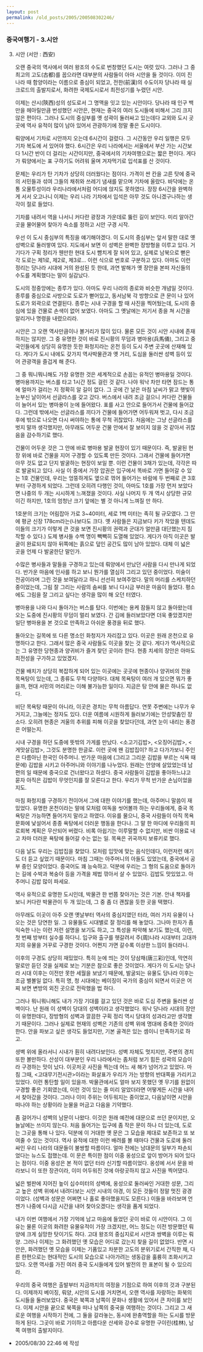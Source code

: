 ```yaml
---
layout: post
permalink: /old_posts/2005/200508302246/
---
```


### 중국여행기 - 3.시안

3. 시안 (서안 : 西安)
 

   오랜 중국의 역사에서 여러 왕조의 수도로 번창했던 도시는 여럿 있다. 그러나 그 중 최고의 고도(古都)를 꼽으라면 대부분의 사람들이 아마 시안을 들 것이다. 이미 진나라 때 함양이라는 이름으로 중심이 되었고, 전한(前漢)의 수도이자 당나라 때 실크로드의 출발지로서, 화려한 국제도시로서 최전성기를 누렸던 시안.

   이제는 산시(陝西)성의 성도로서 그 명맥을 잇고 있는 시안이다. 당나라 때 인구 백만을 헤아릴만큼 번성했던 시안은, 현재는 중국의 여러 도시들에 비해서 그리 크지 않은 편이다. 그러나 도시의 중심부를 옛 성곽이 둘러싸고 있는데다 교외와 도시 곳곳에 역사 유적이 많이 남아 있어서 관광하기에 정말 좋은 도시이다.
 

   뤄양에서 기차로 시안까지 오는데 6시간이 걸렸다. 그 시간동안 우리 일행은 모두 기차 복도에 서 있어야 했다. 6시간은 우리 나라에서는 서울에서 부산 가는 시간보다 1시간 반이 더 걸리는 시간이지만, 중국에서의 기차여행으로는 짧은 편이다. 게다가 뤄양에서는 표 구하기도 어려워 울며 겨자먹기로 입석표를 산 것이다.

   문제는 우리가 탄 기차가 상당히 더러웠다는 점이다. 가격이 싼 칸을 고른 탓에 중국의 서민들과 섞여 그들의 채취와 쓰레기 냄새를 맡으며 기차에 올랐다. 바닥에는 온통 오물투성이라 우리나라에서처럼 어디에 앉지도 못하였다. 장장 6시간을 완벽하게 서서 오고나니 이제는 우리 나라 기차에서 입석은 아무 것도 아니겠구나하는 생각이 절로 들었다.

   기차를 내려서 역을 나서니 커다란 광장과 가운데로 뚫린 길이 보인다. 미리 알아간 곳을 물어물어 찾아가 숙소를 정하고 시안 구경 시작.
 

   우선 이 도시 중심부의 특징을 얘기해야겠다. 이 도시의 중심부는 앞서 말한 대로 옛 성벽으로 둘러쌓여 있다. 지도에서 보면 이 성벽은 완벽한 장방형을 이루고 있다. 거기다가 구획 정리가 웬만한 현대 도시 뺨치게 잘 되어 있고, 실제로 남북으로 뻗은 각 도로는 제1로, 제2로, 제3로... 이런 식으로 번호로 구분하고 있다. 아마도 이런 정리는 당나라 시대에 거의 완성된 듯 한데, 과연 발해가 옛 장안을 본떠 자신들의 수도를 계획했다는 말이 실감났다.

   도시의 정중앙에는 종루가 있다. 아마도 우리 나라의 종로와 비슷한 개념일 것이다. 종루를 중심으로 사방으로 도로가 뻗어있고, 동서남북 각 방향으로 큰 문이 나 있어 도로가 외곽으로 연결된다. 종루는 시내 구경을 할 때 사진을 찍어뒀는데, 도시의 중심에 있을 건물로 손색이 없어 보였다. 아마도 그 옛날에는 저기서 종을 쳐 시간을 알리거나 명령을 내렸으리라.
 

   시안은 그 오랜 역사만큼이나 볼거리가 많이 있다. 물론 모든 것이 시안 시내에 존재하지는 않지만. 그 중 유명한 것이 바로 진시황의 무덤과 병마용(兵馬俑), 그리고 중국인들에게 상당히 유명한 듯한 화청지라는 온천 등이 도시 주변 곳곳에 산재해 있다. 게다가 도시 내에도 갖가지 역사박물관과 옛 거리, 도심을 둘러싼 성벽 등이 있어 관광객을 즐겁게 해 준다.

   그 중 뭐니뭐니해도 가장 유명한 것은 세계적으로 손꼽는 유적인 병마용일 것이다. 병마용까지는 버스를 타고 1시간 정도 걸린 것 같다. 나야 워낙 차만 타면 잠드는 통에 얼마가 걸리는 지 정확히 알 길이 없다. 그 곳에 간 날은 마침 날씨가 맑고 햇빛이 눈부신 날이어서 선글라스를 갖고 갔다. 버스에서 내려 조금 걸으니 커다란 건물들이 늘어서 있는 병마용이 눈에 들어왔다. 표를 사고 안으로 들어가서 건물에 들어갔다. 그런데 밖에서는 선글라스를 끼다가 건물에 들어가면 어두워져 벗고, 다시 조금 후에 밖으로 나오면 다시 써야하는 통에 무척 귀찮았다. 처음에는 그냥 선글라스를 벗지 말까 생각했지만, 아무래도 어두운 건물 안에서 잘 보이지 않을 것 같아서 귀찮음을 감수하기로 했다.

   건물이 어두운 것은 그 안에 바로 병마용 발굴 현장이 있기 때문이다. 즉, 발굴된 현장 위에 바로 건물을 지어 구경할 수 있도록 만든 것이다. 그래서 건물에 들어가면 아무 것도 없고 단지 발굴하는 현장이 보일 뿐. 이런 건물이 3채가 있는데, 각각은 따로 발굴되고 있다. 사실 이 중에서 가장 압권은 입구에서 똑바로 가면 들어갈 수 있는 1호 건물인데, 우리는 엉뚱하게도 옆으로 꺾어 들어가는 바람에 두 번째로 큰 3호부터 구경하게 되었다. 그런데 오히려 다행인 것이, 아마도 1호를 가장 먼저 보았다면 나중의 두 개는 시시하게 느껴졌을 것이다. 사실 나머지 두 개 역시 상당한 규모이긴 하지만, 1호의 엄청난 크기 앞에는 별 것 아니게 느껴질 만 하다.

   1호분의 크기는 어림잡아 가로 3~40미터, 세로 1백 미터는 족히 될 규모였다. 그 안에 평균 신장 178cm라는(나보다도 크다. 옛 사람들은 지금보다 키가 작았을 텐데도 이들의 크기가 이렇게 큰 것을 보면 진시황의 권력과 군대가 얼만큼 대단했는지 짐작할 수 있다.) 도제 병사들 수백 명이 빽빽히 도열해 있었다. 게다가 아직 이곳은 발굴이 완료되지 않아 뒤쪽에는 흙으로 덮인 공간도 많이 남아 있었다. 대체 이 넓은 곳을 언제 다 발굴한단 말인가.

   수많은 병사들과 말들을 구경하고 있는데 뤄양에서 만났던 사람을 다시 만나게 되었다. 반가운 마음에 인사를 하고 보니 뭔가를 열심히 그리고 있던 중이었다. 미술이 전공이라며 그린 것을 보여달라고 하니 선선히 보여주었다. 말의 머리를 스케치하던 중이었는데, 그림 잘 그리는 사람의 솜씨를 보니 다시금 부러운 마음이 들었다. 평소에도 그림을 잘 그리고 싶다는 생각을 많이 해 오던 터였다.
 

   병마용을 나와 다시 돌아가는 버스를 탔다. 이번에는 용케 잠들지 않고 돌아왔는데 오는 도중에 진시황의 무덤이 멀리 보였다. 간 김에 들러보았다면 더욱 좋았겠지만 일단 병마용을 본 것으로 만족하고 아쉬운 풍경을 뒤로 했다.

   돌아오는 길목에 또 다른 명소인 화청지가 자리잡고 있다. 이곳은 원래 온천으로 유명하다고 한다. 그래서 많은 중국 사람들도 이곳을 찾는 것 같다. 게다가 역사적으로는 그 유명한 당현종과 양귀비가 즐겨 찾던 곳이라 한다. 현종 치세의 장안은 아마도 최전성을 구가하고 있었겠지.

   건물 배치가 상당히 복잡하게 되어 있는 이곳에는 곳곳에 현종이나 양귀비의 전용 목욕탕이 있는데, 그 종류도 무척 다양하다. 대체 목욕탕이 여러 개 있으면 뭐가 좋을까, 현대 서민의 머리로는 이해 불가능한 일이다. 지금은 탕 안에 물은 하나도 없다.

   비단 목욕탕 때문이 아니라, 이곳은 경치는 무척 아름답다. 연못 주변에는 나무가 우거지고, 그늘에는 정자도 있다. 더운 여름에 시원하게 들러보기에는 안성맞춤인 장소다. 오히려 현종은 겨울의 추위를 피해 이곳을 찾았다던데, 과연 눈이 내리는 풍경은 어떨는지.
 

   시내 구경을 하던 도중에 뜻밖의 가게를 만났다. <소고기김밥>, <오징어김밥>, <게맛살김밥>, 그것도 분명한 한글로. 이런 곳에 왠 김밥집이? 하고 다가가보니 주인은 다름아닌 한국인 아주머니. 반가운 마음에 (그리고 그리운 김밥을 부르는 식욕 때문에) 김밥을 시키고 아주머니와 이야기를 나누었다. 원래는 안양에 살았었는데 남편의 일 때문에 중국으로 건너왔다고 하셨다. 중국 사람들이 김밥을 좋아하느냐고 묻자 아직은 김밥이 무엇인지를 잘 모른다고 한다. 우리가 무척 반가운 손님이었을지도.

   마침 화청지를 구경하기 전이어서 그에 대한 이야기를 했는데, 아주머니 말씀이 재밌었다. 유명한 온천이라는 말에 모처럼 여독을 씻어볼까 하는 우리들에게, 중국 목욕탕은 가능하면 들어가지 말라고 하였다. 이유를 물으니, 중국 사람들이 아직 목욕 문화에 낯설어서 종종 욕탕에서 더러운 행동을 한다나. 그 말 한 마디에 우리들의 피로회복 계획은 무산되어 버렸다. 비록 아쉽기는 이루말할 수 없지만, 비싼 이용료 내고 차마 더러운 욕탕에 들어갈 수는 없는 일. 목욕은 귀국까지 보류키로 했다.

   다음 날도 우리는 김밥집을 찾았다. 모처럼 입맛에 맞는 음식인데다, 이런저런 얘기도 더 듣고 싶었기 때문이다. 마침 그때는 아주머니의 아들도 있었는데, 중국에서 공부 중인 모양이었다. 중국어도 꽤 능숙하고. 덕분에 우리는 그 형의 도움으로 돌아가는 길에 수박과 복숭아 등을 가격을 제법 깎아서 살 수 있었다. 김밥도 맛있었고. 아주머니 김밥 많이 파세요.


   역사 유적으로 유명한 도시인데, 박물관 한 번쯤 찾아가는 것은 기본. 안내 책자를 보니 커다란 박물관이 두 개 있는데, 그 중 좀 더 괜찮을 듯한 곳을 택했다.

   아무래도 이곳이 아주 오랜 옛날부터 역사의 중심지였던 터라, 여러 가지 유물이 나오는 것은 당연한 일. 그 유물들도 시대별로 잘 정리를 해 놓았다. 그나마 한자가 좀 익숙한 나는 이런 저런 설명을 보기도 하고, 그 특성을 파악해 보기도 했는데, 이런, 첫 번째 방부터 실수를 하다니. 입구와 출구를 헷갈려서 주(周)나라 시대부터 고대까지의 유물을 거꾸로 구경한 것이다. 어쩐지 가면 갈수록 이상한 느낌이 들더라니.

   이후의 구경도 상당히 재밌었다. 특히 눈에 띄는 것이 당삼채(唐三彩)인데, 막연히 말로만 듣던 것을 실제로 보는 기분은 참으로 좋은 것이었다. 게다가 이 도시는 당나라 시대 이후는 이전만 못한 세월을 보냈기 때문에, 발굴되는 유물도 당나라 이후는 조금 별볼일 없다. 특히 명, 청 시대에는 베이징이 국가의 중심이 되면서 이곳은 어찌 보면 변방의 외진 곳으로 전락했을 법 하다.


   그러나 뭐니뭐니해도 내가 가장 기대를 걸고 있던 것은 바로 도심 주변을 둘러싼 성벽이다. 난 원래 이 성벽이 당대의 성벽이라고 생각했었다. 워낙 당나라 시대의 장안이 유명한데다, 장방형의 성벽과 깔끔한 구획 정리 역시 당대의 성과라고만 생각했기 때문이다. 그러나 실제로 현재의 성벽은 기존의 성벽 위에 명대에 증축한 것이라 한다. 안을 파보고 싶은 생각도 들었지만, 기본 골격은 있는 셈이니 만족하기로 하고.

   셩벽 위에 올라서니 시내가 훤히 내려다보인다. 성벽 자체도 멋지지만, 주변의 경치 또한 볼만하다. 산성이 대부분인 우리 나라에서는 좀처럼 보기 힘든 성곽의 모습이라 구경하는 맛이 났다. 이곳저곳 사진을 찍는데 어느 새 해가 넘어가고 있었다. 마침 그때, <고대무기전시관>이라는 화살표가 우리가 가는 방향의 반대쪽을 가리키고 있었다. 이런 통탄할 일이 있을까. 박물관에서도 얼마 보지 못했던 옛 무기를 원없이 구경할 좋은 기회였는데, 이런 것이 있는 줄 미리 알았더라면 어떻게든 시간을 내어서 찾아갔을 것이다. 그러나 이미 주위는 어두워지는 중이었고, 다음날이면 시안을 떠나야 하는 상황이라 눈물을 머금고 다음을 기약했다.

   좀 걸어가니 성벽의 남문이 나왔다. 이것은 원래 예전에 대문으로 쓰던 문이지만, 오늘날에는 쓰이지 않는다. 처음 들어가는 입구에 좀 작은 문이 하나 더 있는데, 도로는 그곳을 통해 나 있다. 덕분에 이 거대한 옛 문은 그 모습을 제대로 보존하고 또 보여줄 수 있는 것이다. 역사 유적에 대한 이런 배려를 볼 때마다 건물과 도로에 둘러싸인 우리 나라의 대문들이 불쌍할 따름이다. 얼마 전에는 남대문의 일부가 파손되었다는 뉴스도 접했는데. 이 문은 특이한 점이 이중 옹성으로 앞이 방어가 되어 있다는 점이다. 이중 옹성은 본 적이 없던 터라 신기할 따름이었다. 옹성에 서서 문을 바라보니 이 또한 장관이라, 이미 어두워진 것에 아랑곳하지 않고 사진을 찍어댔다.

   넓은 벌판에 지어진 높이 십수미터의 성벽에, 옹성으로 둘러싸인 거대한 성문, 그리고 높은 성벽 위에서 내려다보는 시안 시내의 야경, 이 모든 것들이 정말 멋진 광경이었다. (성벽과 성문은 어쩌면 나 홀로 좋아했을지도 모른다.) 이들을 바라보며 언젠가 나중에 다시금 시간을 내어 찾아오겠다는 생각을 품게 되었다.
 

   내가 이번 여행에서 가장 기억에 남고 마음에 들었던 곳이 바로 이 시안이다. 그 이유는 물론 이곳의 화려한 유물유적이 가장 크겠지만, 어느 정도는 이전 방문했던 뤄양에 크게 실망한 탓이기도 하다. 고대 왕조의 중심지로서 시안과 쌍벽을 이루는 뤄양. 그러나 이제는 그 화려했던 옛 모습은 어디로 갔는지 찾을 길이 없었다. 반면 시안은, 화려했던 옛 모습을 이제는 기품있고 차분한 고도의 분위기로서 간직한 채, 다른 한편으로는 현대적인 도시의 모습으로 나아가려는 생동감을 훌륭히 조화시키고 있다. 오랜 역사를 가진 여러 중국 도시들에게 있어 발전의 한 표본이 될 수 있으리라.

   우리의 중국 여행은 출발부터 지금까지의 여정을 기점으로 하여 이후의 것과 구분된다. 이제까지 베이징, 뤄양, 시안의 도시를 거치면서, 오랜 역사를 자랑하는 화북의 도시들을 둘러보았다. 중국은 북쪽과 남쪽이 문화나 생활에 있어서 큰 차이를 보인다. 이제 시안을 끝으로 북쪽을 떠나 남쪽의 중국을 여행하는 것이다. 그리고 그 새로운 여행을 시작하기 전에, 그 둘을 갈라놓는, 동시에 완충역할을 하는 도시를 방문하게 된다. 그곳이 바로 기이하고 아름다운 산세와 강수로 유명한 구이린(桂林), 남쪽 여행의 출발지이다.





- 2005/08/30 22:46 에 작성